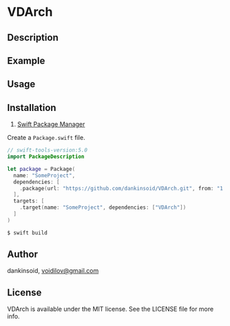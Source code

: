 # VDArch

## Description

## Example

## Usage

## Installation

1. [Swift Package Manager](https://github.com/apple/swift-package-manager)

Create a `Package.swift` file.
```swift
// swift-tools-version:5.0
import PackageDescription

let package = Package(
  name: "SomeProject",
  dependencies: [
    .package(url: "https://github.com/dankinsoid/VDArch.git", from: "1.0.2")
  ],
  targets: [
    .target(name: "SomeProject", dependencies: ["VDArch"])
  ]
)
```
```ruby
$ swift build
```

## Author

dankinsoid, voidilov@gmail.com

## License

VDArch is available under the MIT license. See the LICENSE file for more info.

